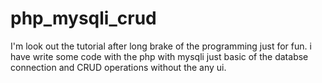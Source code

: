 # php_mysqli_crud
I'm look out the tutorial after long brake of the programming just for fun. i have write some code with the php with mysqli just basic of the databse connection and CRUD operations without the any ui.
